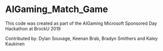 # AIGaming_Match_Game
This code was created as part of the AIGaming Microsoft Sponsored Day Hackathon at BrockU 2019

Contributed by: Dylan Souvage, Keenan Brab, Bradyn Smithers and Kaley Kaukinen
